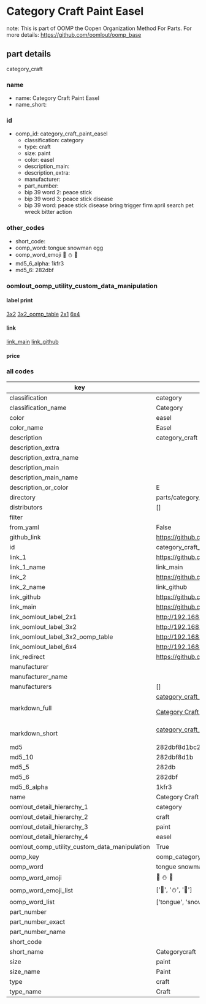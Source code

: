 # Category Craft Paint Easel  

note: This is part of OOMP the Oopen Organization Method For Parts. For more details: https://github.com/oomlout/oomp_base

##  part details
  



category_craft



### name
* name: Category Craft Paint Easel
* name_short: 
### id
* oomp_id: category_craft_paint_easel
  * classification: category
  * type: craft
  * size: paint
  * color: easel
  * description_main: 
  * description_extra: 
  * manufacturer: 
  * part_number: 
  * bip 39 word 2: peace stick
  * bip 39 word 3: peace stick disease
  * bip 39 word: peace stick disease bring trigger firm april search pet wreck bitter action

### other_codes
* short_code: 
* oomp_word: tongue snowman egg
* oomp_word_emoji :tongue: :snowman: :egg:
* md5_6_alpha: 1kfr3
* md5_6: 282dbf






### oomlout_oomp_utility_custom_data_manipulation
#### label print
[3x2](http://192.168.1.245:1112/?label=oomp%201kfr3)
[3x2_oomp_table](http://192.168.1.108:1112/?label=oomp%201kfr3)
[2x1](http://192.168.1.242:1112/?label=oomp%201kfr3)
[6x4](http://192.168.1.55:1112/?label=oomp%201kfr3)    

#### link

[link_main](https://github.com/oomlout/oomlout_oomp_version_1_messy/tree/main/parts/category_craft_paint_easel) [link_github](https://github.com/oomlout/oomlout_oomp_version_1_messy/tree/main/parts/category_craft_paint_easel)                             

#### price







### all codes 
| key | value |  
| --- | --- |  
| classification | category |  
| classification_name | Category |  
| color | easel |  
| color_name | Easel |  
| description | category_craft |  
| description_extra |  |  
| description_extra_name |  |  
| description_main |  |  
| description_main_name |  |  
| description_or_color | E  |  
| directory | parts/category_craft_paint_easel |  
| distributors | [] |  
| filter |  |  
| from_yaml | False |  
| github_link | https://github.com/oomlout/oomlout_oomp_part_src/tree/main/parts/category_craft_paint_easel |  
| id | category_craft_paint_easel |  
| link_1 | https://github.com/oomlout/oomlout_oomp_version_1_messy/tree/main/parts/category_craft_paint_easel |  
| link_1_name | link_main |  
| link_2 | https://github.com/oomlout/oomlout_oomp_version_1_messy/tree/main/parts/category_craft_paint_easel |  
| link_2_name | link_github |  
| link_github | https://github.com/oomlout/oomlout_oomp_version_1_messy/tree/main/parts/category_craft_paint_easel |  
| link_main | https://github.com/oomlout/oomlout_oomp_version_1_messy/tree/main/parts/category_craft_paint_easel |  
| link_oomlout_label_2x1 | http://192.168.1.242:1112/?label=oomp%201kfr3 |  
| link_oomlout_label_3x2 | http://192.168.1.245:1112/?label=oomp%201kfr3 |  
| link_oomlout_label_3x2_oomp_table | http://192.168.1.108:1112/?label=oomp%201kfr3 |  
| link_oomlout_label_6x4 | http://192.168.1.55:1112/?label=oomp%201kfr3 |  
| link_redirect | https://github.com/oomlout/oomlout_oomp_version_1_messy/tree/main/parts/category_craft_paint_easel |  
| manufacturer |  |  
| manufacturer_name |  |  
| manufacturers | [] |  
| markdown_full | [category_craft_paint_easel](none)<br>[](none)<br>[Category Craft Paint Easel](none)<br><br> |  
| markdown_short | [category_craft_paint_easel](none)<br><br> |  
| md5 | 282dbf8d1bc2015d5d7441c27e356d0e |  
| md5_10 | 282dbf8d1b |  
| md5_5 | 282db |  
| md5_6 | 282dbf |  
| md5_6_alpha | 1kfr3 |  
| name | Category Craft Paint Easel |  
| oomlout_detail_hierarchy_1 | category |  
| oomlout_detail_hierarchy_2 | craft |  
| oomlout_detail_hierarchy_3 | paint |  
| oomlout_detail_hierarchy_4 | easel |  
| oomlout_oomp_utility_custom_data_manipulation | True |  
| oomp_key | oomp_category_craft_paint_easel |  
| oomp_word | tongue snowman egg |  
| oomp_word_emoji | :tongue: :snowman: :egg: |  
| oomp_word_emoji_list | [':tongue:', ':snowman:', ':egg:'] |  
| oomp_word_list | ['tongue', 'snowman', 'egg'] |  
| part_number |  |  
| part_number_exact |  |  
| part_number_name |  |  
| short_code |  |  
| short_name | Categorycraft |  
| size | paint |  
| size_name | Paint |  
| type | craft |  
| type_name | Craft |  
